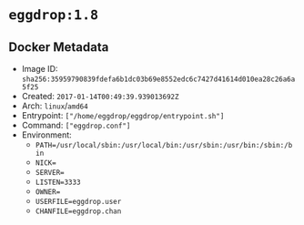 # `eggdrop:1.8`

## Docker Metadata

- Image ID: `sha256:35959790839fdefa6b1dc03b69e8552edc6c7427d41614d010ea28c26a6a5f25`
- Created: `2017-01-14T00:49:39.939013692Z`
- Arch: `linux`/`amd64`
- Entrypoint: `["/home/eggdrop/eggdrop/entrypoint.sh"]`
- Command: `["eggdrop.conf"]`
- Environment:
  - `PATH=/usr/local/sbin:/usr/local/bin:/usr/sbin:/usr/bin:/sbin:/bin`
  - `NICK=`
  - `SERVER=`
  - `LISTEN=3333`
  - `OWNER=`
  - `USERFILE=eggdrop.user`
  - `CHANFILE=eggdrop.chan`
